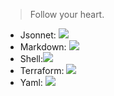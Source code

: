  > Follow your heart.

 - Jsonnet: ![](https://github.com/litvinenkoceo/litvinenkoceo/blob/main/jsonnet.png)
- Markdown: ![](https://github.com/litvinenkoceo/litvinenkoceo/blob/main/md.png)
- Shell:![](https://github.com/litvinenkoceo/litvinenkoceo/blob/main/sh.png)
- Terraform: ![](https://github.com/litvinenkoceo/litvinenkoceo/blob/main/terra.png)
- Yaml: ![](https://github.com/litvinenkoceo/litvinenkoceo/blob/main/yaml.png)
